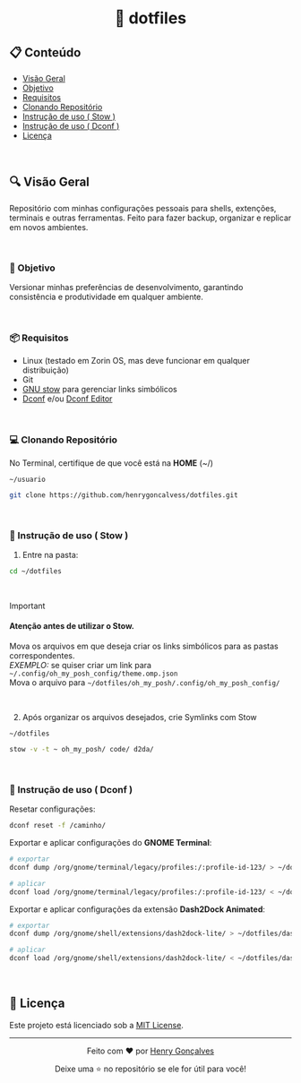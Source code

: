 <h1 align=center>📂 dotfiles</h1>

## 📋 Conteúdo

- [Visão Geral](#overview)
- [Objetivo](#objective)
- [Requisitos](#prerequisites)
- [Clonando Repositório](#cloning-repo)
- [Instrução de uso ( Stow )](#use1)
- [Instrução de uso ( Dconf )](#use2)
- [Licença](#license)

<br>

<a name="overview"></a>
## 🔍 Visão Geral

Repositório com minhas configurações pessoais para shells, extenções, terminais e outras ferramentas.
Feito para fazer backup, organizar e replicar em novos ambientes.

<br>

<a name="objective"></a>
### 🎯 Objetivo

Versionar minhas preferências de desenvolvimento, garantindo consistência e produtividade em qualquer ambiente.

<br>

<a name="prerequisites"></a>
### 📦 Requisitos

- Linux (testado em Zorin OS, mas deve funcionar em qualquer distribuição)
- Git
- [GNU stow](https://www.gnu.org/software/stow/) para gerenciar links simbólicos
- [Dconf](https://wiki.gnome.org/Projects/dconf) e/ou [Dconf Editor](https://wiki.gnome.org/Apps(2f)DconfEditor.html)

<br>

<a name="cloning-repo"></a>
### 💻 Clonando Repositório

No Terminal, certifique de que você está na **HOME** (~/)

`~/usuario`
```bash
git clone https://github.com/henrygoncalvess/dotfiles.git
```

<br>

<a name="use1"></a>
### 📜 Instrução de uso ( Stow )

1. Entre na pasta:

```bash
cd ~/dotfiles
```  
<br>

> [!IMPORTANT]
> #### Atenção antes de utilizar o Stow.
> Mova os arquivos em que deseja criar os links simbólicos para as pastas correspondentes.  
> _EXEMPLO:_ se quiser criar um link para `~/.config/oh_my_posh_config/theme.omp.json`  
> Mova o arquivo para `~/dotfiles/oh_my_posh/.config/oh_my_posh_config/`
<br>

2. Após organizar os arquivos desejados, crie Symlinks com Stow

`~/dotfiles`
```bash
stow -v -t ~ oh_my_posh/ code/ d2da/
```

<br>

<a name="use2"></a>
### 📜 Instrução de uso ( Dconf )

Resetar configurações:

```bash
dconf reset -f /caminho/
```

Exportar e aplicar configurações do **GNOME Terminal**:

```bash
# exportar
dconf dump /org/gnome/terminal/legacy/profiles:/:profile-id-123/ > ~/dotfiles/gnome-terminal-backup.ini

# aplicar
dconf load /org/gnome/terminal/legacy/profiles:/:profile-id-123/ < ~/dotfiles/gnome-terminal-backup.ini
```

Exportar e aplicar configurações da extensão **Dash2Dock Animated**:

```bash
# exportar
dconf dump /org/gnome/shell/extensions/dash2dock-lite/ > ~/dotfiles/dash2dock-backup.ini

# aplicar
dconf load /org/gnome/shell/extensions/dash2dock-lite/ < ~/dotfiles/dash2dock-backup.ini
```

<br>

<a name="license"></a>
## 📄 Licença

Este projeto está licenciado sob a [MIT License](https://github.com/henrygoncalvess/dotfiles/blob/main/LICENSE).

---

<div align="center">
  <p>Feito com ❤️ por <a href="https://github.com/henrygoncalvess">Henry Gonçalves</a></p>
  <p>Deixe uma ⭐ no repositório se ele for útil para você!</p>
</div>
